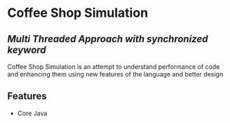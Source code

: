 # Coffee Shop Simulation
## _Multi Threaded Approach with synchronized keyword_

Coffee Shop Simulation is an attempt to understand performance of code and enhancing them using new features of the language and better design

## Features
- Core Java
